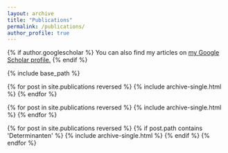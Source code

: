 ```yaml
---
layout: archive
title: "Publications"
permalink: /publications/
author_profile: true
---
```


{% if author.googlescholar %}
  You can also find my articles on <u><a href="{{author.googlescholar}}">my Google Scholar profile</a>.</u>
{% endif %}

{% include base_path %}


{% for post in site.publications reversed %}
  {% include archive-single.html %}
{% endfor %}


{% for post in site.publications reversed %}
  {% include archive-single.html %}
{% endfor %}


{% for post in site.publications reversed %}
      {% if post.path contains 'Determinanten' %}
        {% include archive-single.html %}
      {% endif %}
{% endfor %}


